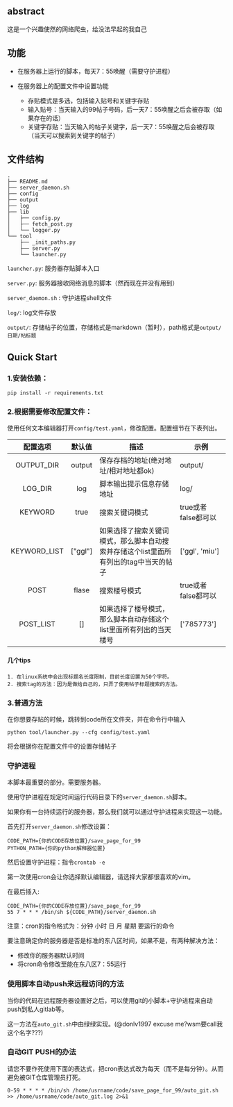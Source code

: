 
## abstract

这是一个兴趣使然的网络爬虫，给没法早起的我自己

## 功能

- 在服务器上运行的脚本，每天7：55唤醒（需要守护进程）

- 在服务器上的配置文件中设置功能
    - 存贴模式是多选，包括输入贴号和关键字存贴
    - 输入贴号：当天输入的99帖子号码，后一天7：55唤醒之后会被存取（如果存在的话）
    - 关键字存贴：当天输入的帖子关键字，后一天7：55唤醒之后会被存取（当天可以搜索到关键字的帖子）

## 文件结构
```
.
├── README.md
├── server_daemon.sh
├── config
├── output
├── log
├── lib
│   ├── config.py
│   ├── fetch_post.py
│   └── logger.py
└── tool
    ├── _init_paths.py
    ├── server.py
    └── launcher.py
```

`launcher.py`: 服务器存贴脚本入口

`server.py`: 服务器接收网络消息的脚本（然而现在并没有用到）

`server_daemon.sh` : 守护进程shell文件

`log/`: log文件存放

`output/`: 存储帖子的位置，存储格式是markdown（暂时），path格式是`output/日期/帖标题`

## Quick Start

### 1.安装依赖：

`pip install -r requirements.txt`

### 2.根据需要修改配置文件：

使用任何文本编辑器打开`config/test.yaml`，修改配置。配置细节在下表列出。

配置选项|默认值|描述|示例
:-------:|:----:|-------|----
OUTPUT_DIR|output|保存存档的地址(绝对地址/相对地址都ok)|output/
LOG_DIR|log|脚本输出提示信息存储地址|log/
KEYWORD|true|搜索关键词模式|true或者false都可以
KEYWORD_LIST|\["ggl"\]|如果选择了搜索关键词模式，那么脚本自动搜索并存储这个list里面所有列出的tag中当天的帖子|\['ggl', 'miu'\]
POST|flase|搜索楼号模式|true或者false都可以
POST_LIST|[]|如果选择了楼号模式，那么脚本自动存储这个list里面所有列出的当天楼号|\['785773'\]

#### 几个tips

    1. 在linux系统中会出现标题名长度限制，目前长度设置为50个字符。
    2. 搜索tag的方法：因为是做给自己的，只弄了使用帖子标题搜索的方法。

### 3.普通方法

在你想要存贴的时候，跳转到code所在文件夹，并在命令行中输入 

`python tool/launcher.py --cfg config/test.yaml`

将会根据你在配置文件中的设置存储帖子

### 守护进程

本脚本最重要的部分。需要服务器。

使用守护进程在规定时间运行代码目录下的`server_daemon.sh`脚本。

如果你有一台持续运行的服务器，那么我们就可以通过守护进程来实现这一功能。

首先打开`server_daemon.sh`修改设置：

    CODE_PATH={你的CODE存放位置}/save_page_for_99
    PYTHON_PATH={你的python解释器位置}

然后设置守护进程：指令`crontab -e`

第一次使用cron会让你选择默认编辑器，请选择大家都很喜欢的vim。

在最后插入:

    CODE_PATH={你的CODE存放位置}/save_page_for_99
    55 7 * * * /bin/sh ${CODE_PATH}/server_daemon.sh

注意：cron的指令格式为：分钟 小时 日 月 星期 要运行的命令

要注意确定你的服务器是否是标准的东八区时间，如果不是，有两种解决方法：

- 修改你的服务器默认时间
- 将cron命令修改至能在东八区7：55运行



### 使用脚本自动push来远程访问的方法

当你的代码在远程服务器设置好之后，可以使用git的小脚本+守护进程来自动push到私人gitlab等。

这一方法在`auto_git.sh`中由绿绿实现。(@donlv1997 excuse me?wsm要call我这个名字???)

### 自动GIT PUSH的办法

请您不要作死使用下面的表达式，把cron表达式改为每天（而不是每分钟）。从而避免被GIT仓库管理员打死。

```shell
0-59 * * * * /bin/sh /home/usrname/code/save_page_for_99/auto_git.sh >> /home/usrname/code/auto_git.log 2>&1
```
